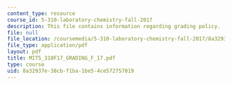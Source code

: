```yaml
---
content_type: resource
course_id: 5-310-laboratory-chemistry-fall-2017
description: This file contains information regarding grading policy.
file: null
file_location: /coursemedia/5-310-laboratory-chemistry-fall-2017/8a32937e38cbf1ba1be54ce572757019_MIT5_310F17_GRADING_F_17.pdf
file_type: application/pdf
layout: pdf
title: MIT5_310F17_GRADING_F_17.pdf
type: course
uid: 8a32937e-38cb-f1ba-1be5-4ce572757019
---
```


